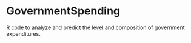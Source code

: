 # GovernmentSpending
R code to analyze and predict the level and composition of government expenditures.
